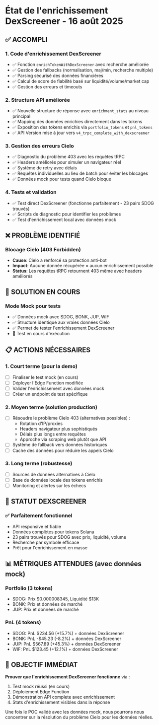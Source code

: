 # État de l'enrichissement DexScreener - 16 août 2025

## ✅ ACCOMPLI

### 1. Code d'enrichissement DexScreener
- ✅ Fonction `enrichTokenWithDexScreener` avec recherche améliorée
- ✅ Gestion des fallbacks (normalisation, maj/min, recherche multiple)
- ✅ Parsing sécurisé des données financières
- ✅ Calcul de score de fiabilité basé sur liquidité/volume/market cap
- ✅ Gestion des erreurs et timeouts

### 2. Structure API améliorée
- ✅ Nouvelle structure de réponse avec `enrichment_stats` au niveau principal
- ✅ Mapping des données enrichies directement dans les tokens
- ✅ Exposition des tokens enrichis via `portfolio_tokens` et `pnl_tokens`
- ✅ API Version mise à jour vers `v4_trpc_complete_with_dexscreener`

### 3. Gestion des erreurs Cielo
- ✅ Diagnostic du problème 403 avec les requêtes tRPC
- ✅ Headers améliorés pour simuler un navigateur réel
- ✅ Système de retry avec délais
- ✅ Requêtes individuelles au lieu de batch pour éviter les blocages
- ✅ Données mock pour tests quand Cielo bloque

### 4. Tests et validation
- ✅ Test direct DexScreener (fonctionne parfaitement - 23 pairs SDOG trouvés)
- ✅ Scripts de diagnostic pour identifier les problèmes
- ✅ Test d'enrichissement local avec données mock

## ❌ PROBLÈME IDENTIFIÉ

### Blocage Cielo (403 Forbidden)
- **Cause**: Cielo a renforcé sa protection anti-bot
- **Impact**: Aucune donnée récupérée = aucun enrichissement possible
- **Status**: Les requêtes tRPC retournent 403 même avec headers améliorés

## 🧪 SOLUTION EN COURS

### Mode Mock pour tests
- ✅ Données mock avec SDOG, BONK, JUP, WIF
- ✅ Structure identique aux vraies données Cielo
- ✅ Permet de tester l'enrichissement DexScreener
- 🔄 Test en cours d'exécution

## 📋 ACTIONS NÉCESSAIRES

### 1. Court terme (pour la demo)
- [ ] Finaliser le test mock (en cours)
- [ ] Déployer l'Edge Function modifiée
- [ ] Valider l'enrichissement avec données mock
- [ ] Créer un endpoint de test spécifique

### 2. Moyen terme (solution production)
- [ ] Résoudre le problème Cielo 403 (alternatives possibles) :
  - Rotation d'IP/proxies
  - Headers navigateur plus sophistiqués  
  - Délais plus longs entre requêtes
  - Approche via scraping web plutôt que API
- [ ] Système de fallback vers données historiques
- [ ] Cache des données pour réduire les appels Cielo

### 3. Long terme (robustesse)
- [ ] Sources de données alternatives à Cielo
- [ ] Base de données locale des tokens enrichis
- [ ] Monitoring et alertes sur les échecs

## 🦎 STATUT DEXSCREENER

### ✅ Parfaitement fonctionnel
- API responsive et fiable
- Données complètes pour tokens Solana
- 23 pairs trouvés pour SDOG avec prix, liquidité, volume
- Recherche par symbole efficace
- Prêt pour l'enrichissement en masse

## 📊 MÉTRIQUES ATTENDUES (avec données mock)

### Portfolio (3 tokens)
- SDOG: Prix $0.000008345, Liquidité $13K
- BONK: Prix et données de marché
- JUP: Prix et données de marché

### PnL (4 tokens)  
- SDOG: PnL $234.56 (+15.7%) + données DexScreener
- BONK: PnL -$45.23 (-8.2%) + données DexScreener
- JUP: PnL $567.89 (+45.3%) + données DexScreener
- WIF: PnL $123.45 (+12.1%) + données DexScreener

## 🎯 OBJECTIF IMMÉDIAT

**Prouver que l'enrichissement DexScreener fonctionne** via :
1. Test mock réussi (en cours)
2. Déploiement Edge Function
3. Démonstration API complete avec enrichissement
4. Stats d'enrichissement visibles dans la réponse

Une fois le POC validé avec les données mock, nous pourrons nous concentrer sur la résolution du problème Cielo pour les données réelles.
